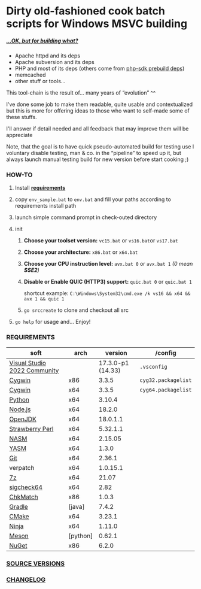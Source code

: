 # Dirty old-fashioned cook batch scripts for Windows MSVC building

##### *[...OK, but for building what?](./SRC_VERSION.md)*

- Apache httpd and its deps
- Apache subversion and its deps
- PHP and most of its deps (others come from [php-sdk prebuild deps](https://windows.php.net/downloadS/php-sdk/deps/))
- memcached
- other stuff or tools...

This tool-chain is the result of... many years of “evolution” ^^

I've done some job to make them readable, quite usable and contextualized but this is more for offering ideas to those who want to self-made some of these stuffs.

I'll answer if detail needed and all feedback that may improve them will be appreciate

Note, that the goal is to have quick pseudo-automated build for testing use I voluntary disable testing, man & co. in the “pipeline” to speed up it, but always launch manual testing build for new version before start cooking ;)

### HOW-TO

1. Install **[requirements](#requirements)**

2. copy `env_sample.bat` to `env.bat` and fill your paths according to requirements install path

3. launch simple command prompt in check-outed directory

4. init
   1. **Choose your toolset version:** `vc15.bat` or `vs16.bat`or `vs17.bat`

   2. **Choose your architecture:** `x86.bat` or `x64.bat`

   3. **Choose your CPU instruction level:** `avx.bat 0` or `avx.bat 1` _(0 mean **SSE2**)_

   3. **Disable or Enable QUIC (HTTP3) support:** `quic.bat 0` or `quic.bat 1` 

      shortcut example: `C:\Windows\System32\cmd.exe /k vs16 && x64 && avx 1 && quic 1`

   4. `go srccreate` to clone and checkout all src
   
5. `go help` for usage and... Enjoy!

### REQUIREMENTS

| soft                                                         | arch | version    | /config             |
| ------------------------------------------------------------ | ---- | -------------- | ------------------- |
| [Visual Studio 2022 Community](https://visualstudio.microsoft.com/fr/thank-you-downloading-visual-studio/?sku=Community&rel=16) |      | 17.3.0-p1 (14.33) | `.vsconfig`         |
| [Cygwin](https://cygwin.com/install.html)                    | x86  | 3.3.5   | `cyg32.packagelist` |
| [Cygwin](https://cygwin.com/install.html)                    | x64  | 3.3.5           | `cyg64.packagelist` |
| [Python](https://www.python.org/downloads/)                  | x64  | 3.10.4 |                     |
| [Node.js](https://nodejs.org/en/download/current/) | x64 | 18.2.0 | |
| [OpenJDK](https://jdk.java.net/18/)                      | x64  | 18.0.1.1 |                     |
| [Strawberry Perl](https://strawberryperl.com/releases.html) | x64  | 5.32.1.1 |                     |
| [NASM](https://www.nasm.us/pub/nasm/releasebuilds/?C=M;O=D) | x64  | 2.15.05        |                     |
| [YASM](https://yasm.tortall.net/Download.html) | x64 | 1.3.0 | |
| [Git](https://git-scm.com/download/win)                      | x64  | 2.36.1 |                     |
| verpatch                                                     | x64  | 1.0.15.1       |                     |
| [7z](https://www.7-zip.org/download.html)                    | x64  | 21.07     |                     |
| [sigcheck64](https://docs.microsoft.com/en-us/sysinternals/downloads/sigcheck) | x64  | 2.82         |                     |
| [ChkMatch](https://web.archive.org/web/20210205095232/https://www.debuginfo.com/tools/chkmatch.html) | x86 | 1.0.3          |                     |
| [Gradle](https://gradle.org/install/) | [java] | 7.4.2 | |
| [CMake](https://cmake.org/download/) | x64 | 3.23.1 | |
| [Ninja](https://github.com/ninja-build/ninja/releases) | x64 | 1.11.0 | |
| [Meson](https://github.com/mesonbuild/meson/releases) | [python] | 0.62.1 | |
| [NuGet](https://www.nuget.org/downloads) | x86 | 6.2.0 | |

### [SOURCE VERSIONS](./SRC_VERSION.md)
### [CHANGELOG](./changelog.md)